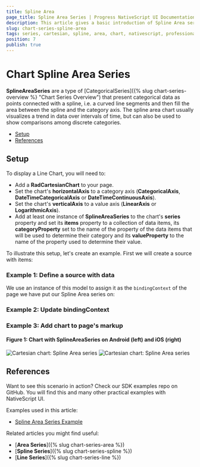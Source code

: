 ```yaml
---
title: Spline Area
page_title: Spline Area Series | Progress NativeScript UI Documentation
description: This article gives a basic introduction of Spline Area series and continues with a sample scenario of how Spline Area series are used.
slug: chart-series-spline-area
tags: series, cartesian, spline, area, chart, nativescript, professional, ui
position: 7
publish: true
---
```


# Chart Spline Area Series

**SplineAreaSeries** are a type of [CategoricalSeries]({% slug chart-series-overview %} "Chart Series Overview") that present categorical data as points connected with a spline, i.e. a curved line segments and then fill the area between the spline and the category axis. The spline area chart usually visualizes a trend in data over intervals of time, but can also be used to show comparisons among discrete categories.

* [Setup](#setup)
* [References](#references)

## Setup

To display a Line Chart, you will need to:

* Add a **RadCartesianChart** to your page.
* Set the chart's **horizontalAxis** to a category axis (**CategoricalAxis**, **DateTimeCategoricalAxis** or **DateTimeContinuousAxis**).
* Set the chart's **verticalAxis** to a value axis (**LinearAxis** or **LogarithmicAxis**).
* Add at least one instance of **SplineAreaSeries**  to the chart's **series** property and set its **items** property to a collection of data items, its **categoryProperty** set to the name of the property of the data items that will be used to determine their category and its **valueProperty** to the name of the property used to determine their value.

To illustrate this setup, let's create an example. First we will create a source with items:

### Example 1: Define a source with data

<snippet id='categorical-source-ts'/>

We use an instance of this model to assign it as the `bindingContext` of the page we have put our Spline Area series on:

### Example 2: Update bindingContext

<snippet id='spline-area-series-binding-context'/>

### Example 3: Add chart to page's markup

<snippet id='spline-area-series-xml'/>

#### Figure 1: Chart with SplineAreaSeries on Android (left) and iOS (right)

![Cartesian chart: Spline Area series](../../../../img/ns_ui/chart_series_spline_area_android.png "Spline Area series on Android.") ![Cartesian chart: Spline Area series](../../../../img/ns_ui/chart_series_spline_area_ios.png "Spline Area series on iOS.")

## References

Want to see this scenario in action?
Check our SDK examples repo on GitHub. You will find this and many other practical examples with NativeScript UI.

Examples used in this article:

* [Spline Area Series Example](https://github.com/NativeScript/nativescript-ui-samples/tree/master/chart/app/examples/series/area)

Related articles you might find useful:

* [**Area Series**]({% slug chart-series-area %})
* [**Spline Series**]({% slug chart-series-spline %})
* [**Line Series**]({% slug chart-series-line %})
